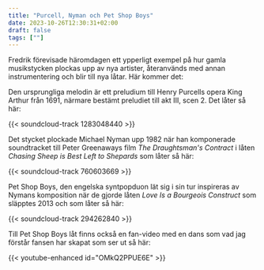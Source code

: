 ```yaml
---
title: "Purcell, Nyman och Pet Shop Boys"
date: 2023-10-26T12:30:31+02:00
draft: false
tags: [""]
---
```



Fredrik förevisade häromdagen ett ypperligt exempel på hur gamla musikstycken plockas upp av nya artister, återanvänds med annan instrumentering och blir till nya låtar. Här kommer det:

Den ursprungliga melodin är ett preludium till Henry Purcells opera King Arthur från 1691, närmare bestämt preludiet till akt III, scen 2. Det låter så här:

{{< soundcloud-track 1283048440 >}}

Det stycket plockade Michael Nyman upp 1982 när han komponerade soundtracket till Peter Greenaways film *The Draughtsman's Contract* i låten *Chasing Sheep is Best Left to Shepards* som låter så här:

{{< soundcloud-track 760603669 >}}

Pet Shop Boys, den engelska syntpopduon lät sig i sin tur inspireras av Nymans komposition när de gjorde låten *Love Is a Bourgeois Construct* som släpptes 2013 och som låter så här: 

{{< soundcloud-track 294262840 >}}

Till Pet Shop Boys låt finns också en fan-video med en dans som vad jag förstår fansen har skapat som ser ut så här:

{{< youtube-enhanced id="OMkQ2PPUE6E" >}}
